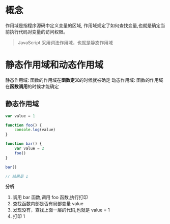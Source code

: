 # 概念

作用域是指程序源码中定义变量的区域, 作用域规定了如何查找变量,也就是确定当前执行代码对变量的访问权限。

> JavaScript 采用词法作用域，也就是静态作用域

# 静态作用域和动态作用域

静态作用域: 函数的作用域在**函数定义**的时候就被确定
动态作用域: 函数的作用域在**函数调用**的时候才能确定

## 静态作用域

```js
var value = 1

function foo() {
	console.log(value)
}

function bar() {
	var value = 2
	foo()
}

bar()

// 结果是 1
```

**分析**

1. 调用 bar 函数,调用 foo 函数,执行打印
2. 查找函数内部是否有局部变量 value
3. 发现没有，查找上面一层的代码,也就是 value = 1
4. 打印 1
